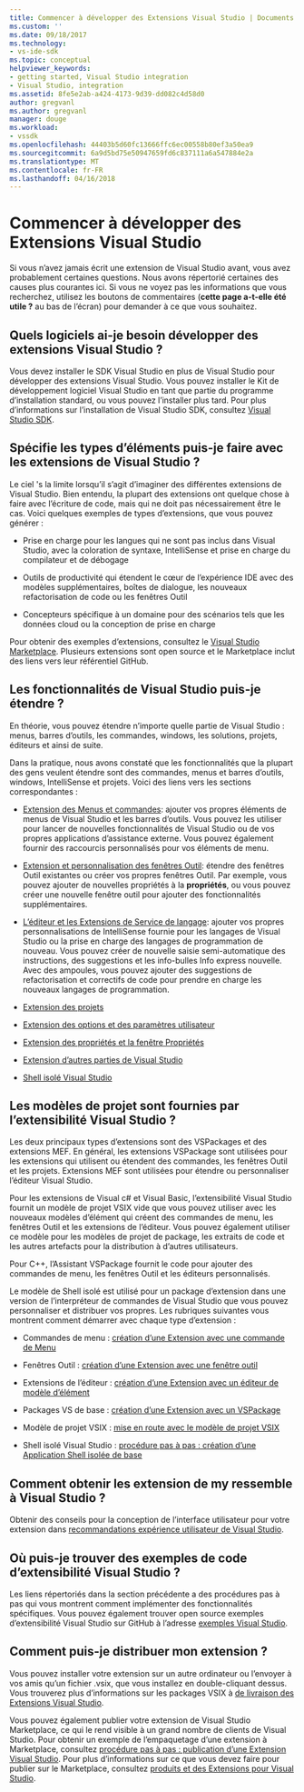 ```yaml
---
title: Commencer à développer des Extensions Visual Studio | Documents Microsoft
ms.custom: ''
ms.date: 09/18/2017
ms.technology:
- vs-ide-sdk
ms.topic: conceptual
helpviewer_keywords:
- getting started, Visual Studio integration
- Visual Studio, integration
ms.assetid: 8fe5e2ab-a424-4173-9d39-dd082c4d58d0
author: gregvanl
ms.author: gregvanl
manager: douge
ms.workload:
- vssdk
ms.openlocfilehash: 44403b5d60fc13666ffc6ec00558b80ef3a50ea9
ms.sourcegitcommit: 6a9d5bd75e50947659fd6c837111a6a547884e2a
ms.translationtype: MT
ms.contentlocale: fr-FR
ms.lasthandoff: 04/16/2018
---
```

# <a name="starting-to-develop-visual-studio-extensions"></a>Commencer à développer des Extensions Visual Studio
Si vous n’avez jamais écrit une extension de Visual Studio avant, vous avez probablement certaines questions. Nous avons répertorié certaines des causes plus courantes ici. Si vous ne voyez pas les informations que vous recherchez, utilisez les boutons de commentaires (**cette page a-t-elle été utile ?** au bas de l’écran) pour demander à ce que vous souhaitez.  
  
## <a name="what-software-do-i-need-to-develop-visual-studio-extensions"></a>Quels logiciels ai-je besoin développer des extensions Visual Studio ?  
 Vous devez installer le SDK Visual Studio en plus de Visual Studio pour développer des extensions Visual Studio. Vous pouvez installer le Kit de développement logiciel Visual Studio en tant que partie du programme d’installation standard, ou vous pouvez l’installer plus tard. Pour plus d’informations sur l’installation de Visual Studio SDK, consultez [Visual Studio SDK](../extensibility/visual-studio-sdk.md).  
  
## <a name="what-kinds-of-things-can-i-do-with-visual-studio-extensions"></a>Spécifie les types d’éléments puis-je faire avec les extensions de Visual Studio ?  
 Le ciel 's la limite lorsqu’il s’agit d’imaginer des différentes extensions de Visual Studio. Bien entendu, la plupart des extensions ont quelque chose à faire avec l’écriture de code, mais qui ne doit pas nécessairement être le cas. Voici quelques exemples de types d’extensions, que vous pouvez générer :  
  
-   Prise en charge pour les langues qui ne sont pas inclus dans Visual Studio, avec la coloration de syntaxe, IntelliSense et prise en charge du compilateur et de débogage  
  
-   Outils de productivité qui étendent le cœur de l’expérience IDE avec des modèles supplémentaires, boîtes de dialogue, les nouveaux refactorisation de code ou les fenêtres Outil  
  
-   Concepteurs spécifique à un domaine pour des scénarios tels que les données cloud ou la conception de prise en charge  
  
 Pour obtenir des exemples d’extensions, consultez le [Visual Studio Marketplace](https://marketplace.visualstudio.com/vs). Plusieurs extensions sont open source et le Marketplace inclut des liens vers leur référentiel GitHub. 
  
## <a name="which-visual-studio-features-can-i-extend"></a>Les fonctionnalités de Visual Studio puis-je étendre ?  
 En théorie, vous pouvez étendre n’importe quelle partie de Visual Studio : menus, barres d’outils, les commandes, windows, les solutions, projets, éditeurs et ainsi de suite.  
  
 Dans la pratique, nous avons constaté que les fonctionnalités que la plupart des gens veulent étendre sont des commandes, menus et barres d’outils, windows, IntelliSense et projets. Voici des liens vers les sections correspondantes :  
  
-   [Extension des Menus et commandes](../extensibility/extending-menus-and-commands.md): ajouter vos propres éléments de menus de Visual Studio et les barres d’outils. Vous pouvez les utiliser pour lancer de nouvelles fonctionnalités de Visual Studio ou de vos propres applications d’assistance externe. Vous pouvez également fournir des raccourcis personnalisés pour vos éléments de menu.  
  
-   [Extension et personnalisation des fenêtres Outil](../extensibility/extending-and-customizing-tool-windows.md): étendre des fenêtres Outil existantes ou créer vos propres fenêtres Outil. Par exemple, vous pouvez ajouter de nouvelles propriétés à la **propriétés**, ou vous pouvez créer une nouvelle fenêtre outil pour ajouter des fonctionnalités supplémentaires.  
  
-   [L’éditeur et les Extensions de Service de langage](../extensibility/editor-and-language-service-extensions.md): ajouter vos propres personnalisations de IntelliSense fournie pour les langages de Visual Studio ou la prise en charge des langages de programmation de nouveau. Vous pouvez créer de nouvelle saisie semi-automatique des instructions, des suggestions et les info-bulles Info express nouvelle. Avec des ampoules, vous pouvez ajouter des suggestions de refactorisation et correctifs de code pour prendre en charge les nouveaux langages de programmation.  
  
-   [Extension des projets](../extensibility/extending-projects.md)  
  
-   [Extension des options et des paramètres utilisateur](../extensibility/extending-user-settings-and-options.md)  
  
-   [Extension des propriétés et la fenêtre Propriétés](../extensibility/extending-properties-and-the-property-window.md)  
  
-   [Extension d’autres parties de Visual Studio](../extensibility/extending-other-parts-of-visual-studio.md)  
  
-   [Shell isolé Visual Studio](../extensibility/visual-studio-isolated-shell.md)  
  
##  <a name="BKMK_ProjectTemplate"></a> Les modèles de projet sont fournies par l’extensibilité Visual Studio ?  
 Les deux principaux types d’extensions sont des VSPackages et des extensions MEF. En général, les extensions VSPackage sont utilisées pour les extensions qui utilisent ou étendent des commandes, les fenêtres Outil et les projets. Extensions MEF sont utilisées pour étendre ou personnaliser l’éditeur Visual Studio.  
  
 Pour les extensions de Visual c# et Visual Basic, l’extensibilité Visual Studio fournit un modèle de projet VSIX vide que vous pouvez utiliser avec les nouveaux modèles d’élément qui créent des commandes de menu, les fenêtres Outil et les extensions de l’éditeur. Vous pouvez également utiliser ce modèle pour les modèles de projet de package, les extraits de code et les autres artefacts pour la distribution à d’autres utilisateurs.  
  
 Pour C++, l’Assistant VSPackage fournit le code pour ajouter des commandes de menu, les fenêtres Outil et les éditeurs personnalisés.  
  
 Le modèle de Shell isolé est utilisé pour un package d’extension dans une version de l’interpréteur de commandes de Visual Studio que vous pouvez personnaliser et distribuer vos propres. Les rubriques suivantes vous montrent comment démarrer avec chaque type d’extension :  
  
-   Commandes de menu : [création d’une Extension avec une commande de Menu](../extensibility/creating-an-extension-with-a-menu-command.md)  
  
-   Fenêtres Outil : [création d’une Extension avec une fenêtre outil](../extensibility/creating-an-extension-with-a-tool-window.md)  
  
-   Extensions de l’éditeur : [création d’une Extension avec un éditeur de modèle d’élément](../extensibility/creating-an-extension-with-an-editor-item-template.md)  
  
-   Packages VS de base : [création d’une Extension avec un VSPackage](../extensibility/creating-an-extension-with-a-vspackage.md)  
  
-   Modèle de projet VSIX : [mise en route avec le modèle de projet VSIX](../extensibility/getting-started-with-the-vsix-project-template.md)  
  
-   Shell isolé Visual Studio : [procédure pas à pas : création d’une Application Shell isolée de base](../extensibility/walkthrough-creating-a-basic-isolated-shell-application.md)  
  
## <a name="how-do-i-get-my-extension-to-look-like-visual-studio"></a>Comment obtenir les extension de my ressemble à Visual Studio ?  
 Obtenir des conseils pour la conception de l’interface utilisateur pour votre extension dans [recommandations expérience utilisateur de Visual Studio](../extensibility/ux-guidelines/visual-studio-user-experience-guidelines.md).  
  
## <a name="where-can-i-find-examples-of-vssdk-code"></a>Où puis-je trouver des exemples de code d’extensibilité Visual Studio ?  
 Les liens répertoriés dans la section précédente a des procédures pas à pas qui vous montrent comment implémenter des fonctionnalités spécifiques. Vous pouvez également trouver open source exemples d’extensibilité Visual Studio sur GitHub à l’adresse [exemples Visual Studio](https://github.com/Microsoft/VSSDK-Extensibility-Samples).  
  
## <a name="how-can-i-distribute-my-extension"></a>Comment puis-je distribuer mon extension ?  
 Vous pouvez installer votre extension sur un autre ordinateur ou l’envoyer à vos amis qu’un fichier .vsix, que vous installez en double-cliquant dessus. Vous trouverez plus d’informations sur les packages VSIX à [de livraison des Extensions Visual Studio](../extensibility/shipping-visual-studio-extensions.md).  
  
 Vous pouvez également publier votre extension de Visual Studio Marketplace, ce qui le rend visible à un grand nombre de clients de Visual Studio. Pour obtenir un exemple de l’empaquetage d’une extension à Marketplace, consultez [procédure pas à pas : publication d’une Extension Visual Studio](../extensibility/walkthrough-publishing-a-visual-studio-extension.md). Pour plus d’informations sur ce que vous devez faire pour publier sur le Marketplace, consultez [produits et des Extensions pour Visual Studio](/vsts/integrate/ide/extensions/overview).
